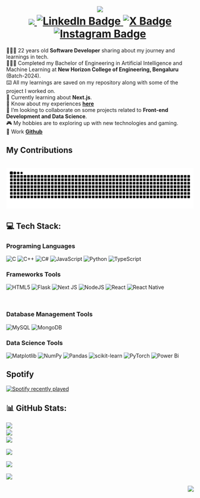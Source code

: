 <div id="header" align="center">
  <h1>
    <!-- 
    🐍🐍
    -->
    <img src="https://readme-typing-svg.herokuapp.com/?font=Righteous&size=35&center=true&vCenter=true&width=500&height=70&duration=4000&lines=Hi+There!+👋;+I'm+Rohan+Rai!;" />
    <div id="badges">
      <a href="mailto:rohan.rai932@outlook.com">
        <img src="https://img.shields.io/badge/Gmail-333333?style=for-the-badge&logo=gmail&logoColor=red" />
      </a>
      <a href="https://linkedin.com/in/rohxnrai">
        <img src="https://img.shields.io/badge/LinkedIn-blue?logo=linkedin&logoColor=white&style=for-the-badge" alt="LinkedIn Badge"/>
      </a>
      <a href="https://x.com/rohxnrai">
        <img src="https://img.shields.io/badge/X-black?style=for-the-badge&logo=X&logoColor=white" alt="X Badge"/>
      </a>
      <a href="https://instagram.com/rohxn_rai">
        <img src="https://img.shields.io/badge/Instagram-%23E4405F.svg?style=for-the-badge&logo=Instagram&logoColor=white" alt="Instagram Badge"/>
      </a>
    </div>

  </h1>
</div>

👩🏻‍💻 22 years old **Software Developer** sharing about my journey and learnings in tech. <br>
👩🏻‍🎓 Completed my Bachelor of Engineering in Artificial Intelligence and Machine Learning at **New Horizon College of Engineering, Bengaluru** (Batch-2024). <br>
⌨️ All my learnings are saved on my repository along with some of the project I worked on. <br>
🌱 Currently learning about **Next.js**. <br>
📄 Know about my experiences **[here](https://drive.google.com/file/d/1Z07pnOlSjqAtQ2GoxRqowiy6cUFvKiVK/view?usp=sharing)** <br>
💭 I’m looking to collaborate on some projects related to **Front-end Development and Data Science**.<br>
🎮 My hobbies are to exploring up with new technologies and gaming. <br>
🏢 Work **[Github](https://github.com/ds-rohan-dev)** <br>

<div>
  <h2>My Contributions</h2>
  <br>
  <img src="https://raw.githubusercontent.com/rohxn-rai/rohxn-rai/output/github-contribution-grid-snake-dark.svg?palette=github-dark" alt="Snake animation" /> <br>
</div>


<h2>💻 Tech Stack:</h2>
<h3>Programing Languages</h3>

![C](https://img.shields.io/badge/c-%2300599C.svg?style=for-the-badge&logo=c&logoColor=white)
![C++](https://img.shields.io/badge/c++-%2300599C.svg?style=for-the-badge&logo=c%2B%2B&logoColor=white)
![C#](https://img.shields.io/badge/c%23-%23239120.svg?style=for-the-badge&logo=csharp&logoColor=white)
![JavaScript](https://img.shields.io/badge/javascript-%23323330.svg?style=for-the-badge&logo=javascript&logoColor=%23F7DF1E)
![Python](https://img.shields.io/badge/python-3670A0?style=for-the-badge&logo=python&logoColor=ffdd54)
![TypeScript](https://img.shields.io/badge/typescript-%23007ACC.svg?style=for-the-badge&logo=typescript&logoColor=white) <br>


<h3>Frameworks Tools</h3>

![HTML5](https://img.shields.io/badge/html5-%23E34F26.svg?style=for-the-badge&logo=html5&logoColor=white)
![Flask](https://img.shields.io/badge/flask-%23000.svg?style=for-the-badge&logo=flask&logoColor=white)
![Next JS](https://img.shields.io/badge/Next-black?style=for-the-badge&logo=next.js&logoColor=white)
![NodeJS](https://img.shields.io/badge/node.js-6DA55F?style=for-the-badge&logo=node.js&logoColor=white)
![React](https://img.shields.io/badge/react-%2320232a.svg?style=for-the-badge&logo=react&logoColor=%2361DAFB)
![React Native](https://img.shields.io/badge/react_native-%2320232a.svg?style=for-the-badge&logo=react&logoColor=%2361DAFB)
<!-- ![Expo](https://img.shields.io/badge/expo-1C1E24?style=for-the-badge&logo=expo&logoColor=#D04A37) -->
<br>


<h3>Database Management Tools</h3>

![MySQL](https://img.shields.io/badge/mysql-4479A1.svg?style=for-the-badge&logo=mysql&logoColor=white)
![MongoDB](https://img.shields.io/badge/MongoDB-%234ea94b.svg?style=for-the-badge&logo=mongodb&logoColor=white) <br>


<h3>Data Science Tools</h3>

![Matplotlib](https://img.shields.io/badge/Matplotlib-%23ffffff.svg?style=for-the-badge&logo=Matplotlib&logoColor=black)
![NumPy](https://img.shields.io/badge/numpy-%23013243.svg?style=for-the-badge&logo=numpy&logoColor=white)
![Pandas](https://img.shields.io/badge/pandas-%23150458.svg?style=for-the-badge&logo=pandas&logoColor=white)
![scikit-learn](https://img.shields.io/badge/scikit--learn-%23F7931E.svg?style=for-the-badge&logo=scikit-learn&logoColor=white)
![PyTorch](https://img.shields.io/badge/PyTorch-%23EE4C2C.svg?style=for-the-badge&logo=PyTorch&logoColor=white)
![Power Bi](https://img.shields.io/badge/power_bi-F2C811?style=for-the-badge&logo=powerbi&logoColor=black)

<div id="github-stats">


## Spotify

 <a href="https://open.spotify.com/user/38qsqesuqes1woaigmsm9bejj">
    <img src="https://spotify-recently-played-readme.vercel.app/api?user=38qsqesuqes1woaigmsm9bejj&count=5&unique=true" alt="Spotify recently played" />
  </a><br>
  
  
## 📊 GitHub Stats:

<div align="left">
  
  ![](https://github-readme-stats.vercel.app/api?username=rohxn-rai&theme=github_dark&hide_border=true&include_all_commits=true&count_private=true)<br/>
  ![](https://github-readme-streak-stats.herokuapp.com/?user=rohxn-rai&theme=github_dark&hide_border=true)<br/>
  ![](https://github-readme-stats.vercel.app/api/top-langs/?username=rohxn-rai&theme=github_dark&hide_border=true&include_all_commits=true&count_private=true&layout=compact)
</div>

</div>

![](https://github-profile-trophy.vercel.app/?username=rohxn-rai&theme=github_dark&no-frame=true&no-bg=true&margin-w=4)

![](https://github-contributor-stats.vercel.app/api?username=rohxn-rai&limit=5&theme=github_dark&combine_all_yearly_contributions=true)

![](https://quotes-github-readme.vercel.app/api?type=horizontal&theme=dark)

<img align="right" src="https://visitcount.itsvg.in/api?id=rohxn-rai&icon=10&color=13" />
